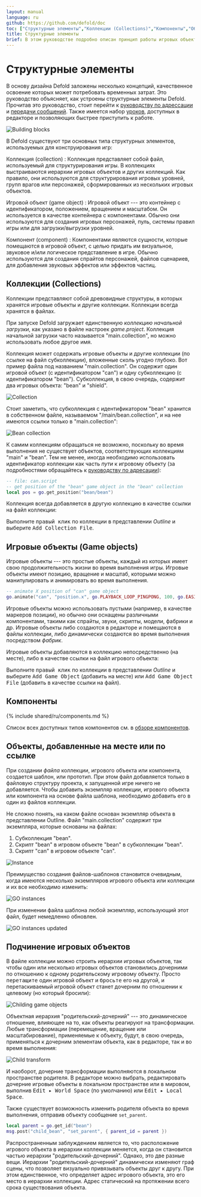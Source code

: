 ```yaml
---
layout: manual
language: ru
github: https://github.com/defold/doc
toc: ["Структурные элементы","Коллекции (Collections)","Компоненты","Объекты, добавленные на месте или по ссылке","Подчинение игровых объектов"]
title: Структурные элементы
brief: В этом руководстве подробно описан принцип работы игровых объектов, компонентов и коллекций.
---
```


#  Структурные элементы

В основу дизайна Defold заложены несколько концепций, качественное освоение которых может потребовать временных затрат. Это руководство объясняет, как устроены структурные элементы Defold. Прочитав это руководство, стоит перейти к [руководству по адрессации](/ru/manuals/addressing) и [передачи сообщений](/ru/manuals/message-passing). Также имеется набор [уроков](/tutorials/getting-started), доступных в редакторе и позволяющих быстрее приступить к работе.

![Building blocks](/manuals/images/building_blocks/building_blocks.png)

В Defold существуют три основных типа структурных элементов, используемых для конструирования игр:

Коллекция (collection)
: Коллекция представляет собой файл, используемый для структурирования игры. В коллекциях выстраиваются иерархии игровых объектов и других коллекций. Как правило, они используются для структурирования игровых уровней, групп врагов или персонажей, сформированных из нескольких игровых объектов.

Игровой объект (game object)
: Игровой объект --- это контейнер с идентификатором, положением, вращением и масштабом. Он используется в качестве контейнера с компонентами. Обычно они используются для создания игровых персонажей, пуль, системы правил игры или для загрузки/выгрузки уровней.

Компонент (сomponent)
: Компонентами являются сущности, которые помещаются в игровой объект, с целью придать им визуальное, звуковое и/или логическое представление в игре. Обычно используются для создания спрайтов персонажей, файлов сценариев, для добавления звуковых эффектов или эффектов частиц.

## Коллекции (Collections)

Коллекции представляют собой древовидные структуры, в которых хранятся игровые объекты и другие коллекции. Коллекции всегда хранятся в файлах.

При запуске Defold загружает единственную _коллекцию начальной загрузки_, как указано в файле настроек *game.project*. Коллекция начальной загрузки часто называется "main.collection", но можно использовать любое другое имя.

Коллекция может содержать игровые объекты и другие коллекции (по ссылке на файл субколлекции), вложенные сколь угодно глубоко. Вот пример файла под названием "main.collection". Он содержит один игровой объект (с идентификатором "can") и одну субколлекцию (с идентификатором "bean"). Субколлекция, в свою очередь, содержит два игровых объекта: "bean" и "shield".

![Collection](/manuals/images/building_blocks/collection.png)

Стоит заметить, что субколлекция с идентификатором "bean" хранится в собственном файле, называемом "/main/bean.collection", и на нее имеются ссылки только в "main.collection":

![Bean collection](/manuals/images/building_blocks/bean_collection.png)

К самим коллекциям обращаться не возможно, поскольку во время выполнения не существует объектов, соответствующих коллекциям "main" и "bean". Тем не менее, иногда необходимо использовать идентификатор коллекции как часть _пути_ к игровому объекту (за подробностями обращайтесь к [руководству по адресации](/ru/manuals/addressing)):

```lua
-- file: can.script
-- get position of the "bean" game object in the "bean" collection
local pos = go.get_position("bean/bean")
```

Коллекция всегда добавляется в другую коллекцию в качестве ссылки на файл коллекции:

Выполните <kbd>правый клик</kbd> по коллекции в представлении *Outline* и выберите <kbd>Add Collection File</kbd>.

## Игровые объекты (Game objects)

Игровые объекты --- это простые объекты, каждый из которых имеет свою продолжительность жизни во время выполнения игры. Игровые объекты имеют позицию, вращение и масштаб, которыми можно манипулировать и анимировать во время выполнения.

```lua
-- animate X position of "can" game object
go.animate("can", "position.x", go.PLAYBACK_LOOP_PINGPONG, 100, go.EASING_LINEAR, 1.0)
```

Игровые объекты можно использовать пустыми (например, в качестве маркеров позиции), но обычно они оснащены различными компонентами, такими как спрайты, звуки, скрипты, модели, фабрики и др. Игровые объекты либо создаются в редакторе и помещаются в файлы коллекции, либо динамически создаются во время выполнения посредством _фабрик_.

Игровые объекты добавляются в коллекцию непосредственно (на месте), либо в качестве ссылки на файл игрового объекта:

Выполните <kbd>правый клик</kbd> по коллекции в представлении *Outline* и выберите <kbd>Add Game Object</kbd> (добавить на месте) или <kbd>Add Game Object File</kbd> (добавить в качестве ссылки на файл).


## Компоненты

{% include shared/ru/components.md %}

Список всех доступных типов компонентов см. в [обзоре компонентов](/ru/manuals/components/).

## Объекты, добавленные на месте или по ссылке

При создании _файла_ коллекции, игрового объекта или компонента, создается шаблон, или прототип. При этом файл добавляется только в файловую структуру проекта, к запущенной игре ничего не добавляется. Чтобы добавить экземпляр коллекции, игрового объекта или компонента на основе файла шаблона, необходимо добавить его в один из файлов коллекции.

Не сложно понять, на каком файле основан экземпляр объекта в представлении Outline. Файл "main.collection" содержит три экземпляра, которые основаны на файлах:

1. Субколлекция "bean".
2. Скрипт "bean" в игровом объекте "bean" в субколлекции "bean".
3. Скрипт "can" в игровом объекте "can".

![Instance](/manuals/images/building_blocks/instance.png)

Преимущество создания файлов-шаблонов становится очевидным, когда имеются несколько экземпляров игрового объекта или коллекции и их все необходимо изменить:

![GO instances](/manuals/images/building_blocks/go_instance.png)

При изменении файла шаблона любой экземпляр, использующий этот файл, будет немедленно обновлен.

![GO instances updated](/manuals/images/building_blocks/go_instance2.png)

## Подчинение игровых объектов

В файле коллекции можно строить иерархии игровых объектов, так чтобы один или несколько игровых объектов становились дочерними по отношению к одному родительскому игровому объекту. Просто <kbd>перетащите</kbd> один игровой объект и <kbd>бросьте</kbd> его на другой, и перетаскиваемый игровой объект станет дочерним по отношении к целевому (но который бросили):

![Childing game objects](/manuals/images/building_blocks/childing.png)

Объектная иерархия "родительский-дочерний" --- это динамическое отношение, влияющее на то, как объекты реагируют на трансформации. Любые трансформации (перемещение, вращение или масштабирование), применяемые к объекту, будут, в свою очередь, применяться к дочерним элементам объекта, как в редакторе, так и во время выполнения:

![Child transform](/manuals/images/building_blocks/child_transform.png)

И наоборот, дочерние трансформации выполняются в локальном пространстве родителя. В редакторе можно выбрать, редактировать дочерние игровые объекты в локальном пространстве или в мировом, выполнив <kbd>Edit ▸ World Space</kbd> (по умолчанию) или <kbd>Edit ▸ Local Space</kbd>.

Также существует возможность изменить родителя объекта во время выполнения, отправив объекту сообщение `set_parent`.

```lua
local parent = go.get_id("bean")
msg.post("child_bean", "set_parent", { parent_id = parent })
```

<div class='important' markdown='1'>
Распространенным заблуждением является то, что расположение игрового объекта в иерархии коллекции меняется, когда он становится частью иерархии "родительский-дочерний". Однако, это две разные вещи. Иерархии "родительский-дочерний" динамически изменяют граф сцены, что позволяет визуально привязывать объекты друг к другу. При этом единственное, что определяет адрес игрового объекта, это его место в иерархии коллекции. Адрес статический на протяжении всего срока существования объекта.
</div>
